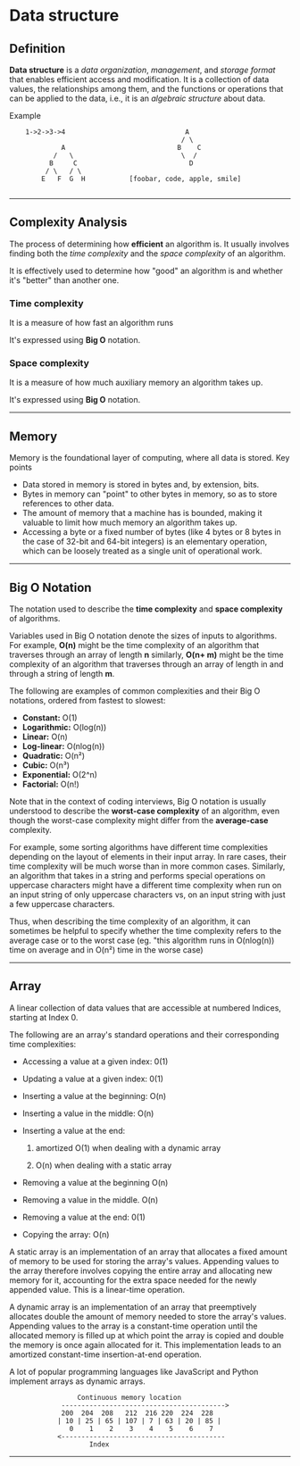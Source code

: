 # Data structure

## Definition
**Data structure** is a *data organization*, *management*, and *storage format* that enables efficient access and modification. It is a collection of data values, the relationships among them, and the functions or operations that can be applied to the data, i.e., it is an *algebraic structure* about data.

Example
```
    1->2->3->4                              A
                                           / \
             A                            B    C
           /   \                           \  /
          B     C                            D
         / \   / \                  
        E   F  G  H           [foobar, code, apple, smile]    
              
```
***
## Complexity Analysis
The process of determining how **efficient** an algorithm is. It usually involves finding both the *time complexity* and the *space complexity* of an algorithm.

It is effectively used to determine how "good" an algorithm is and whether it's "better" than another one.

### Time complexity
It is a measure of how fast an algorithm runs

It's expressed using **Big O**  notation.

### Space complexity
It is a measure of how much auxiliary memory an algorithm takes up.

It's expressed using **Big O** notation.
***
## Memory
Memory is the foundational layer of computing, where all data is stored.
Key points
- Data stored in memory is stored in bytes and, by extension, bits.
- Bytes in memory can "point" to other bytes in memory, so as to store references to other data.
- The amount of memory that a machine has is bounded, making it valuable to limit how much memory an algorithm takes up.
- Accessing a byte or a fixed number of bytes (like 4 bytes or 8 bytes in the case of 32-bit and 64-bit integers) is an elementary operation, which can be loosely treated as a single unit of operational work.
***
## Big O Notation
The notation used to describe the **time complexity** and **space complexity** of algorithms.

Variables used in Big O notation denote the sizes of inputs to algorithms. For example, **O(n)** might be the time complexity of an algorithm that traverses through an array of length **n** similarly, **O(n+ m)** might be the time complexity of an algorithm that traverses through an array of length in and through a string of length **m**.

The following are examples of common complexities and their Big O notations, ordered from fastest to slowest:

- **Constant:** O(1)
- **Logarithmic:** O(log(n))
- **Linear:** O(n)
- **Log-linear:** O(nlog(n))
- **Quadratic:** O(n²) 
- **Cubic:** O(n³)
- **Exponential:** O(2^n)
- **Factorial:** O(n!)

Note that in the context of coding interviews, Big O notation is usually understood to describe the **worst-case complexity** of an algorithm, even though the worst-case complexity might differ from the **average-case** complexity.

For example, some sorting algorithms have different time complexities depending on the layout of elements in their input array. In rare cases, their time complexity will be much worse than in more common cases. Similarly, an algorithm that takes in a string and performs special operations on uppercase characters might have a different time complexity when run on an input string of only uppercase characters vs, on an input string with just a few uppercase characters.

Thus, when describing the time complexity of an algorithm, it can sometimes be helpful to specify whether the time complexity refers to the average case or to the worst case (eg. "this algorithm runs in O(nlog(n)) time on average and in O(n²) time in the worse case)

***
## Array

A linear collection of data values that are accessible at numbered Indices, starting at Index 0.

The following are an array's standard operations and their corresponding time complexities:

- Accessing a value at a given index: 0(1)

- Updating a value at a given index: 0(1)

- Inserting a value at the beginning: O(n)

- Inserting a value in the middle: O(n)

- Inserting a value at the end:

    1. amortized O(1) when dealing with a dynamic array

    2. O(n) when dealing with a static array

- Removing a value at the beginning O(n)

- Removing a value in the middle. O(n)

- Removing a value at the end: 0(1)

- Copying the array: O(n)

A static array is an implementation of an array that allocates a fixed amount of memory to be used for storing the array's values. Appending values to the array therefore involves copying the entire array and allocating new memory for it, accounting for the extra space needed for the newly appended value. This is a linear-time operation.

A dynamic array is an implementation of an array that preemptively allocates double the amount of memory needed to store the array's values. Appending values to the array is a constant-time operation until the allocated memory is filled up at which point the array is copied and double the memory is once again allocated for it. This implementation leads to an amortized constant-time insertion-at-end operation.

A lot of popular programming languages like JavaScript and Python implement arrays as dynamic arrays.

```
                 Continuous memory location
             ----------------------------------------->
             200  204  208   212  216 220  224  228
            | 10 | 25 | 65 | 107 | 7 | 63 | 20 | 85 |
               0    1    2    3    4    5    6    7
            <-----------------------------------------
                    Index
```

***
